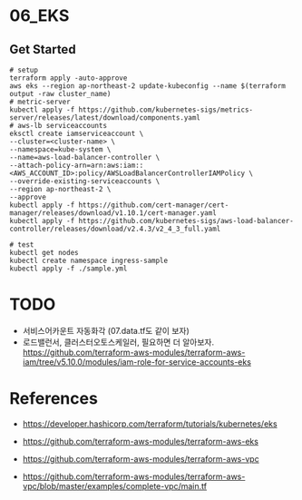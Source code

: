 # 06_EKS

## Get Started

```shell
# setup
terraform apply -auto-approve
aws eks --region ap-northeast-2 update-kubeconfig --name $(terraform output -raw cluster_name)
# metric-server
kubectl apply -f https://github.com/kubernetes-sigs/metrics-server/releases/latest/download/components.yaml
# aws-lb serviceaccounts
eksctl create iamserviceaccount \
--cluster=<cluster-name> \
--namespace=kube-system \
--name=aws-load-balancer-controller \
--attach-policy-arn=arn:aws:iam::<AWS_ACCOUNT_ID>:policy/AWSLoadBalancerControllerIAMPolicy \
--override-existing-serviceaccounts \
--region ap-northeast-2 \
--approve
kubectl apply -f https://github.com/cert-manager/cert-manager/releases/download/v1.10.1/cert-manager.yaml
kubectl apply -f https://github.com/kubernetes-sigs/aws-load-balancer-controller/releases/download/v2.4.3/v2_4_3_full.yaml

# test 
kubectl get nodes
kubectl create namespace ingress-sample
kubectl apply -f ./sample.yml
```
# TODO
- 서비스어카운트 자동화각 (07.data.tf도 같이 보자)
- 로드밸런서, 클러스터오토스케일러, 필요하면 더 알아보자.
https://github.com/terraform-aws-modules/terraform-aws-iam/tree/v5.10.0/modules/iam-role-for-service-accounts-eks


# References

- https://developer.hashicorp.com/terraform/tutorials/kubernetes/eks
- https://github.com/terraform-aws-modules/terraform-aws-eks

- https://github.com/terraform-aws-modules/terraform-aws-vpc
- https://github.com/terraform-aws-modules/terraform-aws-vpc/blob/master/examples/complete-vpc/main.tf